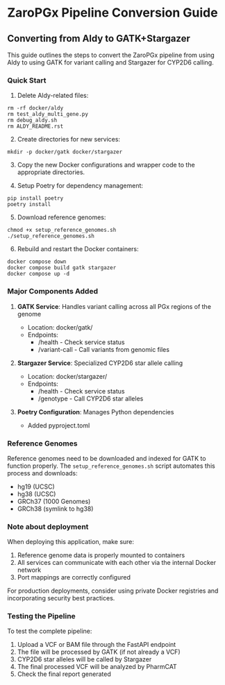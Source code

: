 # ZaroPGx Pipeline Conversion Guide
## Converting from Aldy to GATK+Stargazer

This guide outlines the steps to convert the ZaroPGx pipeline from using Aldy to using GATK for variant calling and Stargazer for CYP2D6 calling.

### Quick Start

1. Delete Aldy-related files:
```
rm -rf docker/aldy
rm test_aldy_multi_gene.py
rm debug_aldy.sh
rm ALDY_README.rst
```

2. Create directories for new services:
```
mkdir -p docker/gatk docker/stargazer
```

3. Copy the new Docker configurations and wrapper code to the appropriate directories.

4. Setup Poetry for dependency management:
```
pip install poetry
poetry install
```

5. Download reference genomes:
```
chmod +x setup_reference_genomes.sh
./setup_reference_genomes.sh
```

6. Rebuild and restart the Docker containers:
```
docker compose down
docker compose build gatk stargazer
docker compose up -d
```

### Major Components Added

1. **GATK Service**: Handles variant calling across all PGx regions of the genome
   - Location: docker/gatk/
   - Endpoints: 
     - /health - Check service status
     - /variant-call - Call variants from genomic files

2. **Stargazer Service**: Specialized CYP2D6 star allele calling
   - Location: docker/stargazer/
   - Endpoints:
     - /health - Check service status
     - /genotype - Call CYP2D6 star alleles

3. **Poetry Configuration**: Manages Python dependencies
   - Added pyproject.toml

### Reference Genomes

Reference genomes need to be downloaded and indexed for GATK to function properly. The `setup_reference_genomes.sh` script automates this process and downloads:

- hg19 (UCSC)
- hg38 (UCSC)
- GRCh37 (1000 Genomes)
- GRCh38 (symlink to hg38)

### Note about deployment

When deploying this application, make sure:

1. Reference genome data is properly mounted to containers
2. All services can communicate with each other via the internal Docker network
3. Port mappings are correctly configured

For production deployments, consider using private Docker registries and incorporating security best practices.

### Testing the Pipeline

To test the complete pipeline:

1. Upload a VCF or BAM file through the FastAPI endpoint
2. The file will be processed by GATK (if not already a VCF)
3. CYP2D6 star alleles will be called by Stargazer
4. The final processed VCF will be analyzed by PharmCAT
5. Check the final report generated 